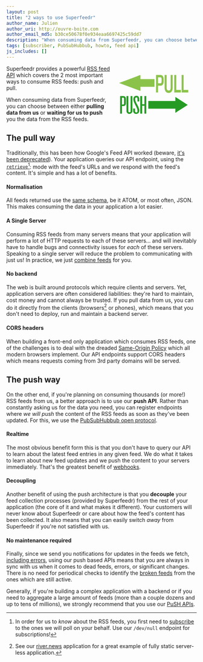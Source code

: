 ```yaml
---
layout: post
title: "2 ways to use Superfeedr"
author_name: Julien
author_uri: http://ouvre-boite.com
author_email_md5: b30ce50678f0e934eaa6697425c59dd7
description: "When consuming data from Superfeedr, you can choose between either pulling data from us or waiting for us to push you the data from the RSS feeds."
tags: [subscriber, PubSubHubbub, howto, feed api]
js_includes: []
---
```


<svg width="45%" height="30%" viewBox="0 0 600 400" xmlns="http://www.w3.org/2000/svg" style="float:right;">
 <g>
  <path id="svg_6" d="m451.313049,220.109985c28.809906,18.490021 57.601654,37 86.45697,55.410034c-0.490356,0.859985 -1.389221,1.279968 -2.124695,1.819977c-15.553528,9.880005 -31.034393,19.889984 -46.560699,29.829987c-12.64801,7.890015 -24.987335,16.430023 -37.835114,23.900024c0.090759,-9.52002 -0.04541,-19.049988 0.081726,-28.570007c-63.267395,0.080017 -126.543854,0.02002 -189.811249,0.029999c0.054504,-17.920013 0.027252,-35.829987 0.018158,-53.73999c63.276489,0.019989 126.562012,-0.050018 189.847565,0.029999c-0.22699,-9.570007 -0.081726,-19.140015 -0.072662,-28.710022z" fill="#259B24"/>
  <path id="svg_8" d="m57.740002,122.299988c49.665981,-18.209991 98.941761,-36.869995 148.451679,-55.269989c1.420349,9.529999 0.234116,19.149994 0.577499,28.720001c31.669479,-0.139999 63.338974,-0.029999 94.992844,-0.070007c3.387024,-0.529999 3.667969,1.810013 3.418243,3.300003c-0.218506,16.820007 0.015594,33.639999 -0.109253,50.460007c-32.74646,0.279999 -65.508545,0.190002 -98.255005,0.040009c-0.062424,9.579987 0.109268,19.149994 -0.093643,28.720001c-2.278839,-0.610016 -4.542053,-1.25 -6.680405,-2.050018c-46.388229,-17.25 -92.6828,-34.619995 -139.102238,-51.829987c-1.248672,-0.559998 -2.310043,-1.230011 -3.199722,-2.02002z" fill="#8BC34A"/>
  <g id="svg_14">
   <path id="svg_9" d="m316.010223,67.020004c10.771515,-0.020004 21.54306,-0.050003 32.314575,0.009995c7.063904,0.199997 14.751709,4.399994 18.107941,13.610001c3.600067,8.960007 2.431152,19.509995 2.639099,29.320007c0.222321,8.309982 -1.168915,17.309982 -5.522003,23.36998c-4.324402,6.110016 -10.735687,8.130005 -16.702332,8.190002c-5.622437,-0.049988 -11.244843,0.190002 -16.860107,-0.199982c-0.437469,15.940002 -0.071716,31.919983 -0.193634,47.880005c-4.604065,0.059998 -9.20816,0.049988 -13.805054,0.009979c0.014343,-40.72998 -0.028687,-81.459991 0.021515,-122.189987z" fill="#8BC34A"/>
   <path id="svg_10" d="m376.243286,67.009995c4.675812,0.050003 9.351593,-0.179993 14.020233,0.139999c-0.093231,29.300003 0.014343,58.610016 -0.050201,87.910004c-0.007172,5.440002 0.552185,11.529999 3.521179,15.48999c2.531525,3.600006 6.275024,4.640015 9.753204,4.940002c4.266998,0.040009 9.079071,-0.98999 12.02652,-5.75c2.674957,-4.319977 2.983337,-10.319977 3.026367,-15.769989c0.007172,-28.980011 -0.007202,-57.960007 0.007172,-86.940002c4.589722,-0.059998 9.179443,-0.020004 13.776367,-0.029999c0.035858,30.350006 -0.014343,60.700012 0.028687,91.049988c0.064545,8.710022 -2.259033,17.610016 -6.798553,23.710022c-5.600891,7.589996 -13.711823,10.579987 -21.36377,10.269989c-7.788208,0.23999 -16.064087,-2.940002 -21.578918,-10.959991c-4.331573,-6.01001 -6.411316,-14.640015 -6.396942,-23.050018c0.04303,-30.339996 -0.014374,-60.669983 0.028656,-91.009995z" fill="#8BC34A"/>
   <path id="svg_11" d="m443.640686,67c4.611237,0.020004 9.229675,-0.050003 13.840912,0.050003c-0.107574,29.979996 -0.014343,59.969986 -0.04303,89.960007c0.050201,4.869995 -0.150604,9.73999 0.172119,14.599976c10.742828,-0.299988 21.500031,-0.059998 32.250061,-0.129974c0.129089,5.799988 -0.014343,11.609985 0.114716,17.410004c-15.440125,0.25 -30.887451,0.039978 -46.334778,0.109985c0,-40.670013 0,-81.330002 0,-122z" fill="#8BC34A"/>
   <path id="svg_12" d="m495.275208,67c4.611237,0.020004 9.229645,-0.050003 13.848083,0.050003c-0.114746,29.330002 -0.014343,58.659988 -0.050201,87.990005c0.071716,5.519989 -0.172119,11.059998 0.172119,16.569977c10.757172,-0.299988 21.514374,-0.069977 32.271576,-0.119995c0.085999,5.800018 -0.028687,11.610016 0.093201,17.410004c-15.447327,0.230011 -30.894623,0.029999 -46.334778,0.100006c0,-40.670013 0,-81.330002 0,-122z" fill="#8BC34A"/>
   <path id="svg_13" d="m329.808105,83.270004c5.192139,0 10.384277,-0.100006 15.576416,0.019989c2.746674,0.220001 5.930786,0.740005 7.680634,4.110001c2.416779,4.450012 1.89325,10.410004 2.022339,15.660004c-0.136261,5.529999 0.494843,11.460007 -1.333893,16.610016c-1.305206,3.959991 -4.661438,5.72998 -7.62326,5.539978c-5.457458,-0.059998 -10.914948,0.130005 -16.365265,-0.100006c0.071716,-13.949982 -0.007172,-27.899979 0.04303,-41.839981z" fill="white"/>
  </g>
  <g id="svg_15">
   <path id="svg_2" d="m161.272369,220.440002c5.942505,-8.869995 22.266876,-10.609985 30.469849,-3.170013c5.196762,4.700012 6.595016,11.470001 6.525085,17.730011c-0.093216,5.600006 0.139832,11.200012 -0.163132,16.799988c-4.089828,-0.069977 -8.179657,-0.079987 -12.269501,0.02002c-0.384506,-6.929993 0.314606,-13.890015 -0.384506,-20.809998c-0.396164,-3.080017 -1.841019,-7.200012 -6.105621,-7.52002c-4.625824,-0.669983 -8.925385,2.580017 -9.368164,6.460022c-1.444839,11.179993 2.610031,22.23999 7.94664,32.309998c7.433929,14.209991 16.289413,28.139984 19.72673,43.579987c1.584671,8.550018 1.806061,18.110016 -3.926697,25.639984c-6.921265,8.910034 -23.874847,9.570007 -31.996262,1.570007c-3.996613,-3.829987 -5.686142,-9.049988 -5.895874,-14.109985c-0.256348,-5.960022 0,-11.929993 -0.128174,-17.900024c4.27626,-0.069977 8.564178,-0.069977 12.840454,0.01001c0,5.650024 -0.0466,11.300018 0.011642,16.940002c0.034958,3.460022 1.037018,7.299988 4.334518,9.559998c3.507248,2.450012 9.309921,1.080017 11.360657,-2.26001c2.039093,-3.119995 1.433197,-6.849976 1.444839,-10.279968c-0.838943,-13.27002 -7.573761,-25.51001 -14.157104,-37.290009c-6.035721,-11.179993 -11.815094,-22.649994 -14.180435,-34.869995c-1.095276,-7.540009 -0.559296,-15.670013 3.915054,-22.410004z" fill="#259B24"/>
   <path id="svg_3" d="m64.293213,214.26001c7.678642,-0.02002 15.368927,-0.059998 23.047554,-0.01001c5.569626,0.01001 11.162567,2.429993 14.122162,6.540009c2.749863,3.589996 3.623756,7.959991 3.588806,12.190002c-0.023315,10.98999 0.023293,21.97998 -0.011658,32.959991c-0.093216,5.97998 -2.575081,12.660004 -8.96035,15.779999c-5.651192,2.929993 -12.490891,1.839996 -18.736328,2.029999c0.093208,17.710022 -0.081558,35.419983 0.093208,53.119995c-4.392776,0.190002 -8.797211,0.169983 -13.189995,0.049988c0.0466,-40.889984 -0.046616,-81.779968 0.0466,-122.659973z" fill="#259B24"/>
   <path id="svg_4" d="m108.803658,214.299988c4.369484,-0.059998 8.72731,-0.069977 13.096786,-0.049988c0.069908,34.570007 -0.01165,69.140015 0.046608,103.710022c-0.023308,3.169983 0.687462,6.97998 4.357826,8.569977c3.192635,1.089996 7.562111,0.709991 9.659462,-1.889984c1.747803,-1.869995 1.642929,-4.400024 1.701187,-6.660034c-0.011658,-34.569977 -0.023285,-69.139984 0,-103.709991c4.136444,-0.019989 8.284531,-0.019989 12.42099,-0.059998c0.256332,34.610016 0.011642,69.220001 0.128159,103.829987c0.174774,6.25 -2.656631,12.75 -8.296188,16.840027c-7.026123,5.039978 -18.270248,4.970001 -25.133247,-0.27002c-5.441452,-4.089966 -7.969933,-10.449982 -7.958282,-16.539978c-0.0233,-34.590027 0.0233,-69.179993 -0.0233,-103.77002z" fill="#259B24"/>
   <path id="svg_5" d="m205.270142,214.279999c4.451035,-0.059998 8.902084,-0.059998 13.353119,0c0.058258,18.889984 0.128174,37.790009 -0.034958,56.679993c5.266678,0.080017 10.533371,0.059998 15.800034,0.01001c-0.023285,-18.910004 -0.023285,-37.809998 0,-56.720001c4.404434,-0.040009 8.808884,-0.070007 13.20166,0.130005c-0.256348,40.859985 -0.058258,81.720001 -0.093216,122.580017c-4.381119,0.049988 -8.75061,0.059998 -13.131729,-0.01001c0.011642,-18.410034 0.023285,-36.820007 0,-55.230011c-5.243378,0.029999 -10.486755,0.029999 -15.730133,0c0.093216,18.399994 -0.0233,36.800018 0.058243,55.199982c-4.485992,0.119995 -8.971985,0.100037 -13.446335,0.030029c-0.011642,-40.890015 -0.069916,-81.780029 0.023315,-122.670013z" fill="#259B24"/>
   <path id="svg_7" d="m77.366699,225.76001c4.835564,0.209991 13.178352,-1.700012 14.075554,4.269989c0.45443,11.639984 0.01165,23.329987 0.20974,34.98999c0.104858,2.720001 -0.163124,6.330017 -3.600456,7.540009c-3.472275,0.869995 -7.177597,0.330017 -10.743095,0.399994c0.139824,-15.72998 0.023308,-31.459991 0.058258,-47.199982z" fill="white"/>
  </g>
 </g>
</svg>

Superfeedr provides a powerful [RSS feed API](https://superfeedr.com/) which covers the 2 most important ways to consume RSS feeds: push and pull.


When consuming data from Superfeedr, you can choose between either **pulling data from us** or **waiting for us to push** you the data from the RSS feeds.



## The pull way

Traditionally, this has been how Google's Feed API worked (beware, [it's been deprecated](/google-feed-api-alternative/)). Your application queries our API endpoint, using the [`retrieve`](http://documentation.superfeedr.com/subscribers.html#retrieving-entries-with-pubsubhubbub)[^1]: mode with the feed's URLs and we respond with the feed's content. It's simple and has a lot of benefits.

#### Normalisation

All feeds returned use the [same schema](http://documentation.superfeedr.com/schema.html), be it ATOM, or most often, JSON. This makes consuming the data in your application a lot easier.

#### A Single Server

Consuming RSS feeds from many servers means that your application will perform a lot of HTTP requests to each of these servers... and will inevitably have to handle bugs and connectivity issues for *each* of these servers. Speaking to a single server will reduce the problem to communicating with just us! In practice, we just [combine feeds](/combining-feeds/) for you.

#### No backend

The web is built around protocols which require clients and servers. Yet, application servers are often considered liabilities: they're hard to maintain, cost money and cannot always be trusted. If you pull data from us, you can do it directly from the clients (browsers[^2] or phones), which means that you don't need to deploy, run and maintain a backend server.

#### CORS headers

When building a front-end only application which consumes RSS feeds, one of the challenges is to deal with the dreaded [Same-Origin Policy](https://en.wikipedia.org/wiki/Same-origin_policy) which all modern browsers implement. Our API endpoints support CORS headers which means requests coming from 3rd party domains will be served.


## The push way

On the other end, if you're planning on consuming thousands (or more!) RSS feeds from us, a better approach is to use our **push API**.
Rather than constantly asking us for the data you need, you can register endpoints where *we will push* the content of the RSS feeds as soon as they've been updated. For this, we use the [PubSubHubbub open protocol](https://en.wikipedia.org/wiki/PubSubHubbub).

#### Realtime

The most obvious benefit form this is that you don't have to query our API to learn about the latest feed entries in any given feed. We do what it takes to learn about new feed updates and we push the content to your servers immediately. That's the greatest benefit of [webhooks](/webhooks-improved/).

#### Decoupling

Another benefit of using the push architecture is that you **decouple** your feed collection processes (provided by Superfeedr) from the rest of your application (the core of it and what makes it different). Your customers will never know about Superfeedr or care about how the feed's content has been collected. It also means that you can easily switch *away* from Superfeedr if you're not satisfied with us.

#### No maintenance required

Finally, since we send you notifications for updates in the feeds we fetch, [including errors](http://documentation.superfeedr.com/subscribers.html#errors), using our push based APIs means that you are always in sync with us when it comes to dead feeds, errors, or significant changes. There is no need for periodical checks to identify the [broken feeds](/debugging-rss-feeds/) from the ones which are still active.


Generally, if you're building a complex application with a backend or if you need to aggregate a large amount of feeds (more than a couple dozens and up to tens of millions), we strongly recommend that you use our [PuSH APIs](https://superfeedr.com/subscriber/).


[^1]: In order for us to *know* about the RSS feeds, you first need to [subscribe](http://documentation.superfeedr.com/subscribers.html#adding-feeds-with-pubsubhubbub) to the ones we will poll on your behalf. Use our `/dev/null` endpoint for subscriptions!

[^2]: See our [river.news](http://river.news/) application for a great example of fully static server-less application.